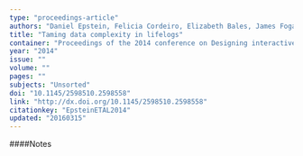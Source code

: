 ```yaml
---
type: "proceedings-article"
authors: "Daniel Epstein, Felicia Cordeiro, Elizabeth Bales, James Fogarty, Sean Munson"
title: "Taming data complexity in lifelogs"
container: "Proceedings of the 2014 conference on Designing interactive systems - DIS '14"
year: "2014"
issue: ""
volume: ""
pages: ""
subjects: "Unsorted"
doi: "10.1145/2598510.2598558"
link: "http://dx.doi.org/10.1145/2598510.2598558"
citationkey: "EpsteinETAL2014"
updated: "20160315"
---
```


####Notes
